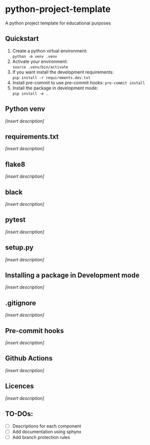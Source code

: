 # python-project-template
A python project template for educational purposes

## Quickstart
1. Create a python virtual environment:  
`python -m venv .venv`
2. Activate your environment:  
`source .venv/bin/activate`
3. If you want install the development requirements:  
`pip install -r requirements.dev.txt`
4. Install pre-commit to use pre-commit hooks:
`pre-commit install`
5. Install the package in development mode:  
`pip install -e .`

## Python venv
*[insert description]*

## requirements.txt
*[insert description]*

## flake8
*[insert description]*

## black
*[insert description]*

## pytest
*[insert description]*

## setup.py
*[insert description]*

## Installing a package in Development mode
*[insert description]*

## .gitignore
*[insert description]*

## Pre-commit hooks
*[insert description]*

## Github Actions
*[insert description]*

## Licences
*[insert description]*

## TO-DOs:
- [ ] Descriptions for each component
- [ ] Add documentation using sphynx
- [ ] Add branch protection rules
